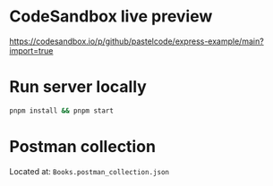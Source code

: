 # CodeSandbox live preview

https://codesandbox.io/p/github/pastelcode/express-example/main?import=true

# Run server locally

```bash
pnpm install && pnpm start
```

# Postman collection

Located at: `Books.postman_collection.json`
